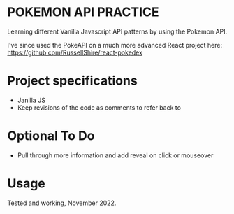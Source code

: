 # POKEMON API PRACTICE

Learning different Vanilla Javascript API patterns by using the Pokemon API.

I've since used the PokeAPI on a much more advanced React project here: https://github.com/RussellShire/react-pokedex

<!-- # Hosted

https://russellshire.github.io/Pokemon_API_Practise/ -->

# Project specifications

- Janilla JS
- Keep revisions of the code as comments to refer back to

# Optional To Do

- Pull through more information and add reveal on click or mouseover

# Usage

Tested and working, November 2022.
